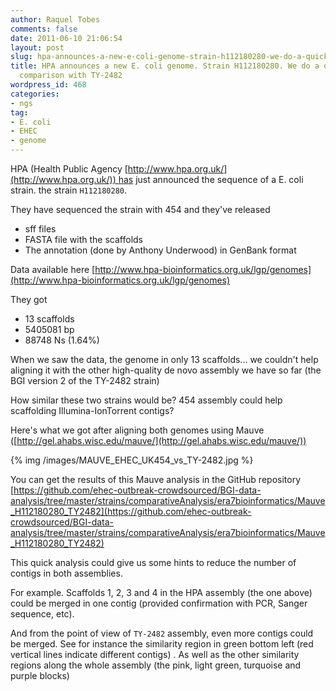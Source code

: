```yaml
---
author: Raquel Tobes
comments: false
date: 2011-06-10 21:06:54
layout: post
slug: hpa-announces-a-new-e-coli-genome-strain-h112180280-we-do-a-quick-visual-comparison-with-ty-2482
title: HPA announces a new E. coli genome. Strain H112180280. We do a quick & visual
  comparison with TY-2482
wordpress_id: 468
categories:
- ngs
tag:
- E. coli
- EHEC
- genome
---
```


HPA (Health Public Agency [http://www.hpa.org.uk/](http://www.hpa.org.uk/)) has just announced the sequence of a E. coli strain. the strain `H112180280`.

They have sequenced the strain with 454 and they've released

* sff files
* FASTA file with the scaffolds
* The annotation (done by Anthony Underwood) in GenBank format

Data available here [http://www.hpa-bioinformatics.org.uk/lgp/genomes](http://www.hpa-bioinformatics.org.uk/lgp/genomes)

They got

* 13 scaffolds
* 5405081 bp
* 88748 Ns (1.64%)

When we saw the data, the genome in only 13 scaffolds... we couldn't help aligning it with the other high-quality de novo assembly we have so far (the BGI version 2 of the TY-2482 strain)

How similar these two strains would be? 454 assembly could help scaffolding Illumina-IonTorrent contigs?

Here's what we got after aligning both genomes using Mauve ([http://gel.ahabs.wisc.edu/mauve/](http://gel.ahabs.wisc.edu/mauve/))

{% img /images/MAUVE_EHEC_UK454_vs_TY-2482.jpg %}

You can get the results of this Mauve analysis in the GitHub repository [https://github.com/ehec-outbreak-crowdsourced/BGI-data-analysis/tree/master/strains/comparativeAnalysis/era7bioinformatics/Mauve_H112180280_TY2482](https://github.com/ehec-outbreak-crowdsourced/BGI-data-analysis/tree/master/strains/comparativeAnalysis/era7bioinformatics/Mauve_H112180280_TY2482)

This quick analysis could give us some hints to reduce the number of contigs in both assemblies.

For example. Scaffolds 1, 2, 3 and 4 in the HPA assembly (the one above) could be merged in one contig (provided confirmation with PCR, Sanger sequence, etc).

And from the point of view of `TY-2482` assembly, even more contigs could be merged. See for instance the similarity region in green bottom left (red vertical lines indicate different contigs) . As well as the other similarity regions along the whole assembly (the pink, light green, turquoise and purple blocks)
